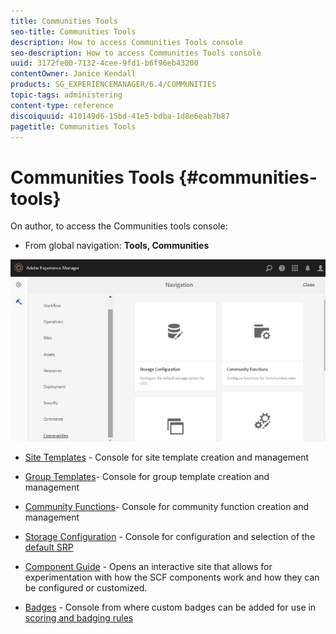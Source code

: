 ```yaml
---
title: Communities Tools
seo-title: Communities Tools
description: How to access Communities Tools console
seo-description: How to access Communities Tools console
uuid: 3172fe00-7132-4cee-9fd1-b6f96eb43200
contentOwner: Janice Kendall
products: SG_EXPERIENCEMANAGER/6.4/COMMUNITIES
topic-tags: administering
content-type: reference
discoiquuid: 410149d6-15bd-41e5-bdba-1d8e6eab7b87
pagetitle: Communities Tools
---
```


# Communities Tools {#communities-tools}

On author, to access the Communities tools console:

* From global navigation: **Tools, Communities**

![chlimage_1-129](assets/chlimage_1-129.png)

* [Site Templates](sites.md) - Console for site template creation and management
* [Group Templates](tools-groups.md)- Console for group template creation and management
* [Community Functions](functions.md)- Console for community function creation and management
* [Storage Configuration](srp-config.md) - Console for configuration and selection of the [default SRP](working-with-srp.md)

* [Component Guide](components-guide.md) - Opens an interactive site that allows for experimentation with how the SCF components work and how they can be configured or customized.
* [Badges](badges.md) - Console from where custom badges can be added for use in [scoring and badging rules](implementing-scoring.md)

